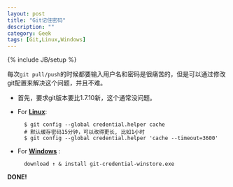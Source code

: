 ```yaml
---
layout: post
title: "Git记住密码"
description: ""
category: Geek
tags: [Git,Linux,Windows]
---
```

{% include JB/setup %}

每次`git pull/push`的时候都要输入用户名和密码是很痛苦的，但是可以通过修改git配置来解决这个问题，并且不难。<br/>

* 首先，要求git版本要比1.7.10新，这个通常没问题。

* For [**Linux**](https://help.github.com/articles/set-up-git#platform-linux):

		$ git config --global credential.helper cache
		# 默认缓存密码15分钟，可以改得更长, 比如1小时
		$ git config --global credential.helper 'cache --timeout=3600'

* For [**Windows**](https://help.github.com/articles/set-up-git#platform-windows) :
        
		download ↑ & install git-credential-winstore.exe

**DONE!**
